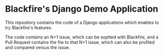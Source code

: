 # Blackfire's Django Demo Application

This repository contains the code of a Django applications which enables to try Blackfire's features.

The code contains an N+1 issue, which can be soptted with Blackfire, and a Pull Request contains the fiw to that N+1 issue, which can also be profiled and compared versus the issue.
